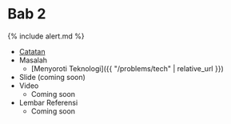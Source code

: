 # Bab 2

{% include alert.md %}

* [Catatan](notes)
* Masalah
  * [Menyoroti Teknologi]({{ "/problems/tech" | relative_url }})
* Slide (coming soon)
* Video
  * Coming soon
* Lembar Referensi
  * Coming soon